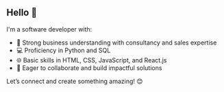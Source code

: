## Hello 👋  

I'm a software developer with:  
- 🧠 Strong business understanding with consultancy and sales expertise  
- 💻 Proficiency in Python and SQL  
- 🌐 Basic skills in HTML, CSS, JavaScript, and React.js  
- 🚀 Eager to collaborate and build impactful solutions  

Let’s connect and create something amazing! 😊  

